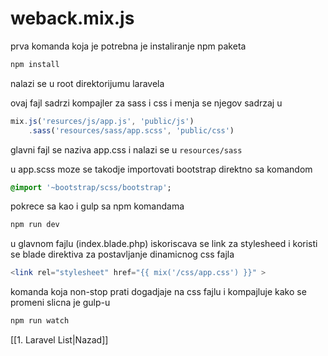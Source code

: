 # weback.mix.js
prva komanda koja je potrebna je instaliranje npm paketa 
```bash
npm install
```

nalazi se u root direktorijumu laravela

ovaj fajl sadrzi kompajler za sass i css i menja se njegov sadrzaj u

```javaScript
mix.js('resurces/js/app.js', 'public/js')
	.sass('resources/sass/app.scss', 'public/css')
```

glavni fajl se naziva app.css i nalazi se u `resources/sass`

u app.scss moze se takodje importovati bootstrap direktno sa komandom
```sass
@import '~bootstrap/scss/bootstrap';
```

pokrece sa kao i gulp sa npm komandama

```bash
npm run dev
```

u glavnom fajlu (index.blade.php) iskoriscava se link za stylesheed i koristi se blade direktiva za postavljanje dinamicnog css fajla

```php
<link rel="stylesheet" href="{{ mix('/css/app.css') }}" >
```

komanda koja non-stop prati dogadjaje na css fajlu i kompajluje kako se promeni slicna je gulp-u

```bash
npm run watch
```



[[1. Laravel List|Nazad]]
